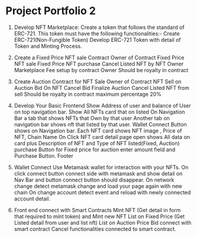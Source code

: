 # Project Portfolio 2
01. Develop NFT Marketplace:
Create a token that follows the standard of ERC-721. This token must have the following functionalities:-
Create ERC-721(Non-Fungible Token)
Develop ERC-721 Token with detail of Token and Minting Process.
                    
02. Create a Fixed Price NFT sale Contract
Owner of Contract
Fixed Price NFT sale
Fixed Price NFT purchase
Cancel Listed NFT by NFT Owner
Marketplace Fee setup by contract Owner
Should be royalty in contract

03. Create Auction Contract for NFT Sale
Owner of Contract
NFT Sell on Auction
Bid On NFT
Cancel Bid
Finalize Auction
Cancel Listed NFT from sell
Should be royalty in contract maximum percentage 20%

04. Develop Your Basic Frontend
Show Address of user and balance of User on top navigation bar.
Show All NFTs card that on listed
On Navigation Bar a tab that shows NFTs that Own by that user
Another tab on navigation bar shows nft that listed by that user.
Wallet Connect Button shows on Navigation bar.
Each NFT card shows NFT image , Price of NFT, Chain Name
On Click NFT card detail page open shows All data on card plus Description of NFT and Type of NFT listed(Fixed, Auction) purchase Button for Fixed price for auction enter amount field and Purchase Button.
Footer

05.  Wallet Connect
 Use Metamask wallet for interaction with your NFTs.
On click connect button connect side with metamask and show detail on Nav Bar and button connect button should disappear.
On network change detect metamask change and load your page again with new chain
On change account detect event and reload with newly connected account detail.

06. Front end connect with Smart Contracts
Mint NFT (Get detail in form that required to  mint token) and Mint new NFT
List on Fixed Price (Get Listed detail from user and list nft)
List on Auction Price
Bid connect with smart contract
Cancel functionalities connected to smart contract. 

